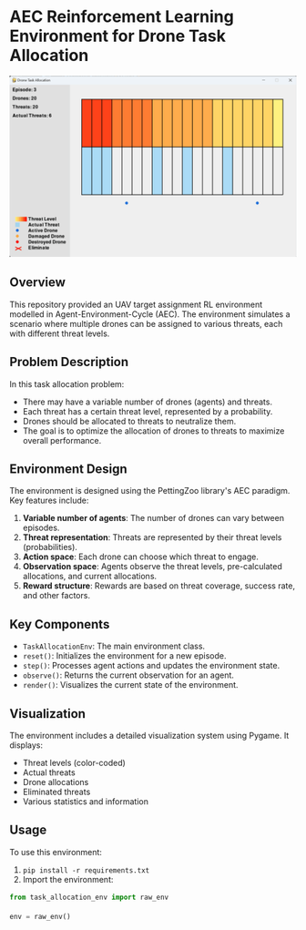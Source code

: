 # AEC Reinforcement Learning Environment for Drone Task Allocation

![Task Allocation Environment](docs/images/target_assign.gif)

## Overview

This repository provided an UAV target assignment RL environment modelled in Agent-Environment-Cycle (AEC). The environment simulates a scenario where multiple drones can be assigned to various threats, each with different threat levels.

## Problem Description

In this task allocation problem:

- There may have a variable number of drones (agents) and threats.
- Each threat has a certain threat level, represented by a probability.
- Drones should be allocated to threats to neutralize them.
- The goal is to optimize the allocation of drones to threats to maximize overall performance.

## Environment Design

The environment is designed using the PettingZoo library's AEC paradigm. Key features include:

1. **Variable number of agents**: The number of drones can vary between episodes.
2. **Threat representation**: Threats are represented by their threat levels (probabilities).
3. **Action space**: Each drone can choose which threat to engage.
4. **Observation space**: Agents observe the threat levels, pre-calculated allocations, and current allocations.
5. **Reward structure**: Rewards are based on threat coverage, success rate, and other factors.

## Key Components

- `TaskAllocationEnv`: The main environment class.
- `reset()`: Initializes the environment for a new episode.
- `step()`: Processes agent actions and updates the environment state.
- `observe()`: Returns the current observation for an agent.
- `render()`: Visualizes the current state of the environment.

## Visualization

The environment includes a detailed visualization system using Pygame. It displays:

- Threat levels (color-coded)
- Actual threats
- Drone allocations
- Eliminated threats
- Various statistics and information

## Usage

To use this environment:

1. `pip install -r requirements.txt`
2. Import the environment:

```python
from task_allocation_env import raw_env

env = raw_env()
